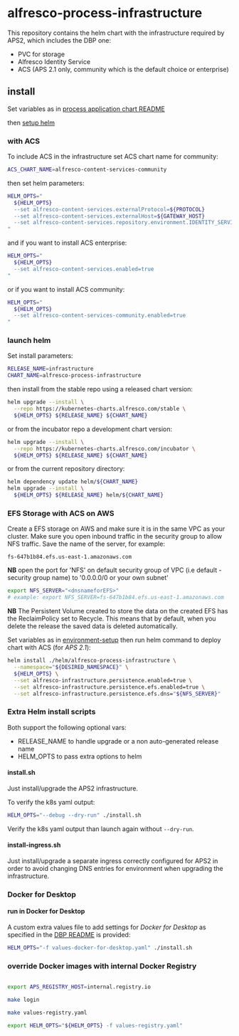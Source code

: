 # alfresco-process-infrastructure

This repository contains the helm chart with the infrastructure required by APS2, which includes the DBP one:

- PVC for storage
- Alfresco Identity Service
- ACS (APS 2.1 only, community which is the default choice or enterprise)

## install

Set variables as in [process application chart README](https://git.alfresco.com/process-services-public/alfresco-process-application-deployment#set-environment-specific-variables)

then [setup helm](https://git.alfresco.com/process-services-public/alfresco-process-application-deployment#install-helm)

### with ACS

To include ACS in the infrastructure set ACS chart name for community:

```bash
ACS_CHART_NAME=alfresco-content-services-community
```

then set helm parameters:
```bash
HELM_OPTS="
  ${HELM_OPTS}
  --set alfresco-content-services.externalProtocol=${PROTOCOL}
  --set alfresco-content-services.externalHost=${GATEWAY_HOST}
  --set alfresco-content-services.repository.environment.IDENTITY_SERVICE_URI=${SSO_URL}
"
```

and if you want to install ACS enterprise:
```bash
HELM_OPTS="
  ${HELM_OPTS}
  --set alfresco-content-services.enabled=true
"
```

or if you want to install ACS community:
```bash
HELM_OPTS="
  ${HELM_OPTS}
  --set alfresco-content-services-community.enabled=true
"
```

### launch helm

Set install parameters:

```bash
RELEASE_NAME=infrastructure
CHART_NAME=alfresco-process-infrastructure
```

then install from the stable repo using a released chart version:

```bash
helm upgrade --install \
  --repo https://kubernetes-charts.alfresco.com/stable \
  ${HELM_OPTS} ${RELEASE_NAME} ${CHART_NAME}
```

or from the incubator repo a development chart version:

```bash
helm upgrade --install \
  --repo https://kubernetes-charts.alfresco.com/incubator \
  ${HELM_OPTS} ${RELEASE_NAME} ${CHART_NAME}
```

or from the current repository directory:

```bash
helm dependency update helm/${CHART_NAME}
helm upgrade --install \
  ${HELM_OPTS} ${RELEASE_NAME} helm/${CHART_NAME}
```

### EFS Storage with ACS on AWS

Create a EFS storage on AWS and make sure it is in the same VPC as your cluster. Make sure you open inbound traffic in the security group to allow NFS traffic.
Save the name of the server, for example:

    fs-647b1b84.efs.us-east-1.amazonaws.com

**NB** open the port for 'NFS' on default security group of VPC (i.e default - security group name) to '0.0.0.0/0 or your own subnet'

```bash
export NFS_SERVER="<dnsnameforEFS>"
# example: export NFS_SERVER=fs-647b1b84.efs.us-east-1.amazonaws.com
```
**NB** The Persistent Volume created to store the data on the created EFS has the ReclaimPolicy set to Recycle.
This means that by default, when you delete the release the saved data is deleted automatically.


Set variables as in [environment-setup](https://git.alfresco.com/process-services-public/alfresco-process-application-deployment#environment-setup) then run helm command to deploy chart with ACS (for _APS 2.1_):
```bash
helm install ./helm/alfresco-process-infrastructure \
  --namespace="${DESIRED_NAMESPACE}" \
  ${HELM_OPTS} \
  --set alfresco-infrastructure.persistence.enabled=true \
  --set alfresco-infrastructure.persistence.efs.enabled=true \
  --set alfresco-infrastructure.persistence.efs.dns="${NFS_SERVER}"
```

### Extra Helm install scripts

Both support the following optional vars:

* RELEASE_NAME to handle upgrade or a non auto-generated release name
* HELM_OPTS to pass extra options to helm 

#### install.sh

Just install/upgrade the APS2 infrastructure.

To verify the k8s yaml output:

```bash
HELM_OPTS="--debug --dry-run" ./install.sh
```

Verify the k8s yaml output than launch again without `--dry-run`.

#### install-ingress.sh

Just install/upgrade a separate ingress correctly configured for APS2 in order to avoid changing DNS entries for environment when upgrading the infrastructure.

### Docker for Desktop 


#### run in Docker for Desktop

A custom extra values file to add settings for _Docker for Desktop_ as specified in the [DBP README](https://github.com/Alfresco/alfresco-dbp-deployment#docker-for-desktop---mac) is provided:
```bash
HELM_OPTS="-f values-docker-for-desktop.yaml" ./install.sh
```
### override Docker images with internal Docker Registry

```bash

export APS_REGISTRY_HOST=internal.registry.io

make login

make values-registry.yaml

export HELM_OPTS="${HELM_OPTS} -f values-registry.yaml"
```